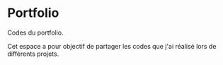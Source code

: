 # Portfolio
Codes du portfolio.

Cet espace a pour objectif de partager les codes que j'ai réalisé lors de différents projets. 
